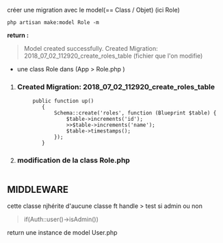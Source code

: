 

créer une migration avec le model(== Class / Objet) (ici Role)
```
php artisan make:model Role -m
```
**return :**
> Model created successfully.
  Created Migration: 2018_07_02_112920_create_roles_table (fichier que l'on 
  modifie)
  + une class Role dans (App > Role.php )
 
1. ### Created Migration: 2018_07_02_112920_create_roles_table
    ```
         public function up()
            {
                Schema::create('roles', function (Blueprint $table) {
                    $table->increments('id');
                    >>$table->increments('name');
                    $table->timestamps();
                });
            }
    ```

2. ### modification de la class Role.php
    ```
    ```


## MIDDLEWARE
cette classe njhérite d'aucune classe
ft handle > test si admin ou non 
>  if(Auth::user()->isAdmin())

return une instance de model User.php 
